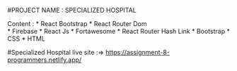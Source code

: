 #PROJECT NAME : SPECIALIZED HOSPITAL

 Content :
           * React Bootstrap
           * React Router Dom         
           * Firebase
           * React Js
           * Fortawesome
           * React Router Hash Link
           * Bootstrap
           * CSS
           * HTML
           
#Specialized Hospital live site  :=>
 https://assignment-8-programmers.netlify.app/

